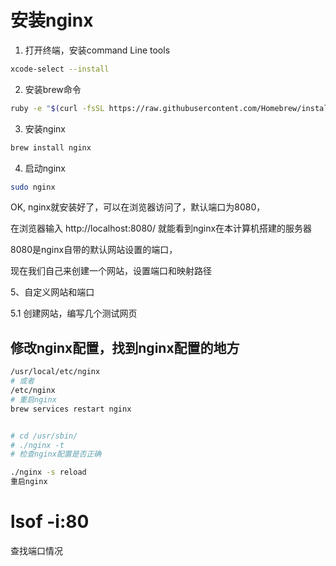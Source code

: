 # 安装nginx
1. 打开终端，安装command Line tools

```bash
xcode-select --install
```

2. 安装brew命令
```bash
ruby -e "$(curl -fsSL https://raw.githubusercontent.com/Homebrew/install/master/install)"

```

3. 安装nginx

```bash
brew install nginx
```
4. 启动nginx
```bash
sudo nginx
```
OK, nginx就安装好了，可以在浏览器访问了，默认端口为8080，

在浏览器输入 http://localhost:8080/ 就能看到nginx在本计算机搭建的服务器

8080是nginx自带的默认网站设置的端口，

现在我们自己来创建一个网站，设置端口和映射路径

5、自定义网站和端口

5.1 创建网站，编写几个测试网页




## 修改nginx配置，找到nginx配置的地方
```bash
/usr/local/etc/nginx 
# 或者
/etc/nginx
# 重启nginx
brew services restart nginx


# cd /usr/sbin/
# ./nginx -t 
# 检查nginx配置是否正确

./nginx -s reload
重启nginx
```


# lsof -i:80
查找端口情况